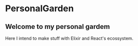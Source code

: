 # PersonalGarden

## Welcome to my personal gardem

Here I intend to make stuff with Elixir and React's ecossystem.
